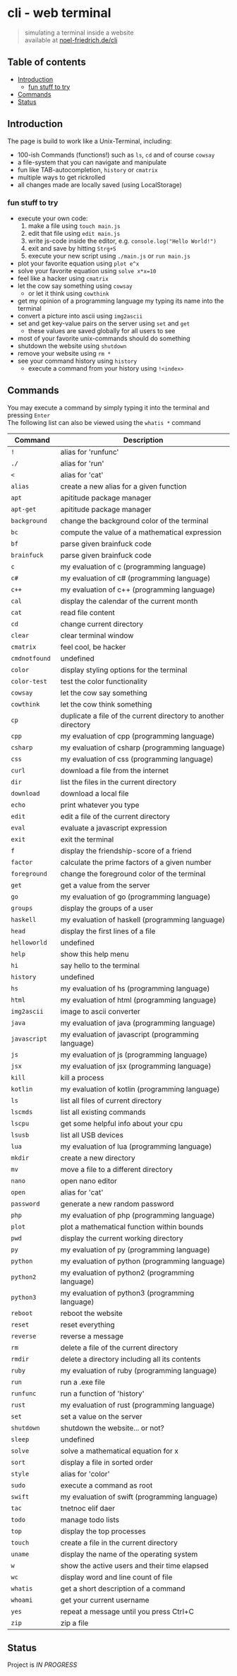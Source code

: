 # cli - web terminal
> simulating a terminal inside a website  
> available at [noel-friedrich.de/cli](https://noel-friedrich.de/cli/)

## Table of contents
* [Introduction](#introduction)
  * [fun stuff to try](#fun-stuff-to-try)
* [Commands](#commands)
* [Status](#status)

## Introduction

The page is build to work like a Unix-Terminal, including:
* 100-ish Commands (functions!) such as `ls`, `cd` and of course `cowsay`
* a file-system that you can navigate and manipulate
* fun like TAB-autocompletion, `history` or `cmatrix`
* multiple ways to get rickrolled
* all changes made are locally saved (using LocalStorage)

### fun stuff to try

* execute your own code:
  1. make a file using `touch main.js`
  2. edit that file using `edit main.js`
  3. write js-code inside the editor, e.g. `console.log("Hello World!")`
  4. exit and save by hitting `Strg+S`
  5. execute your new script using `./main.js` or `run main.js`
* plot your favorite equation using `plot e^x`
* solve your favorite equation using `solve x*x=10`
* feel like a hacker using `cmatrix`
* let the cow say something using `cowsay`
  * or let it think using `cowthink`
* get my opinion of a programming language my typing its name into the terminal
* convert a picture into ascii using `img2ascii`
* set and get key-value pairs on the server using `set` and `get`
  * these values are saved globally for all users to see
* most of your favorite unix-commands should do something
* shutdown the website using `shutdown`
* remove your website using `rm *`
* see your command history using `history`
  * execute a command from your history using `!<index>`

## Commands

You may execute a command by simply typing it into the terminal and pressing `Enter`  
The following list can also be viewed using the `whatis *` command

| Command      | Description                                                     |
| ------------ | --------------------------------------------------------------- |
| `!           ` | alias for 'runfunc'                                             |
| `./          ` | alias for 'run'                                                 |
| `<           ` | alias for 'cat'                                                 |
| `alias       ` | create a new alias for a given function                         |
| `apt         ` | apititude package manager                                       |
| `apt-get     ` | apititude package manager                                       |
| `background  ` | change the background color of the terminal                     |
| `bc          ` | compute the value of a mathematical expression                  |
| `bf          ` | parse given brainfuck code                                      |
| `brainfuck   ` | parse given brainfuck code                                      |
| `c           ` | my evaluation of c (programming language)                       |
| `c#          ` | my evaluation of c# (programming language)                      |
| `c++         ` | my evaluation of c++ (programming language)                     |
| `cal         ` | display the calendar of the current month                       |
| `cat         ` | read file content                                               |
| `cd          ` | change current directory                                        |
| `clear       ` | clear terminal window                                           |
| `cmatrix     ` | feel cool, be hacker                                            |
| `cmdnotfound ` | undefined                                                       |
| `color       ` | display styling options for the terminal                        |
| `color-test  ` | test the color functionality                                    |
| `cowsay      ` | let the cow say something                                       |
| `cowthink    ` | let the cow think something                                     |
| `cp          ` | duplicate a file of the current directory to another directory  |
| `cpp         ` | my evaluation of cpp (programming language)                     |
| `csharp      ` | my evaluation of csharp (programming language)                  |
| `css         ` | my evaluation of css (programming language)                     |
| `curl        ` | download a file from the internet                               |
| `dir         ` | list the files in the current directory                         |
| `download    ` | download a local file                                           |
| `echo        ` | print whatever you type                                         |
| `edit        ` | edit a file of the current directory                            |
| `eval        ` | evaluate a javascript expression                                |
| `exit        ` | exit the terminal                                               |
| `f           ` | display the friendship-score of a friend                        |
| `factor      ` | calculate the prime factors of a given number                   |
| `foreground  ` | change the foreground color of the terminal                     |
| `get         ` | get a value from the server                                     |
| `go          ` | my evaluation of go (programming language)                      |
| `groups      ` | display the groups of a user                                    |
| `haskell     ` | my evaluation of haskell (programming language)                 |
| `head        ` | display the first lines of a file                               |
| `helloworld  ` | undefined                                                       |
| `help        ` | show this help menu                                             |
| `hi          ` | say hello to the terminal                                       |
| `history     ` | undefined                                                       |
| `hs          ` | my evaluation of hs (programming language)                      |
| `html        ` | my evaluation of html (programming language)                    |
| `img2ascii   ` | image to ascii converter                                        |
| `java        ` | my evaluation of java (programming language)                    |
| `javascript  ` | my evaluation of javascript (programming language)              |
| `js          ` | my evaluation of js (programming language)                      |
| `jsx         ` | my evaluation of jsx (programming language)                     |
| `kill        ` | kill a process                                                  |
| `kotlin      ` | my evaluation of kotlin (programming language)                  |
| `ls          ` | list all files of current directory                             |
| `lscmds      ` | list all existing commands                                      |
| `lscpu       ` | get some helpful info about your cpu                            |
| `lsusb       ` | list all USB devices                                            |
| `lua         ` | my evaluation of lua (programming language)                     |
| `mkdir       ` | create a new directory                                          |
| `mv          ` | move a file to a different directory                            |
| `nano        ` | open nano editor                                                |
| `open        ` | alias for 'cat'                                                 |
| `password    ` | generate a new random password                                  |
| `php         ` | my evaluation of php (programming language)                     |
| `plot        ` | plot a mathematical function within bounds                      |
| `pwd         ` | display the current working directory                           |
| `py          ` | my evaluation of py (programming language)                      |
| `python      ` | my evaluation of python (programming language)                  |
| `python2     ` | my evaluation of python2 (programming language)                 |
| `python3     ` | my evaluation of python3 (programming language)                 |
| `reboot      ` | reboot the website                                              |
| `reset       ` | reset everything                                                |
| `reverse     ` | reverse a message                                               |
| `rm          ` | delete a file of the current directory                          |
| `rmdir       ` | delete a directory including all its contents                   |
| `ruby        ` | my evaluation of ruby (programming language)                    |
| `run         ` | run a .exe file                                                 |
| `runfunc     ` | run a function of 'history'                                     |
| `rust        ` | my evaluation of rust (programming language)                    |
| `set         ` | set a value on the server                                       |
| `shutdown    ` | shutdown the website... or not?                                 |
| `sleep       ` | undefined                                                       |
| `solve       ` | solve a mathematical equation for x                             |
| `sort        ` | display a file in sorted order                                  |
| `style       ` | alias for 'color'                                               |
| `sudo        ` | execute a command as root                                       |
| `swift       ` | my evaluation of swift (programming language)                   |
| `tac         ` | tnetnoc elif daer                                               |
| `todo        ` | manage todo lists                                               |
| `top         ` | display the top processes                                       |
| `touch       ` | create a file in the current directory                          |
| `uname       ` | display the name of the operating system                        |
| `w           ` | show the active users and their time elapsed                    |
| `wc          ` | display word and line count of file                             |
| `whatis      ` | get a short description of a command                            |
| `whoami      ` | get your current username                                       |
| `yes         ` | repeat a message until you press Ctrl+C                         |
| `zip         ` | zip a file                                                      |

## Status
Project is _IN PROGRESS_

